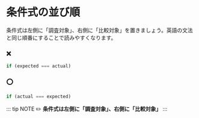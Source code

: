 # 条件式の並び順

条件式は左側に「調査対象」、右側に「比較対象」を置きましょう。英語の文法と同じ順番にすることで読みやすくなります。

### :x:

```ts
if (expected === actual)
```

### :o:

```ts
if (actual === expected)
```

::: tip NOTE
:pencil2: **条件式は左側に「調査対象」、右側に「比較対象」**
:::
